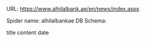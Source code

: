 URL: https://www.alhilalbank.ae/en/news/index.aspx

Spider name: alhilalbankae
DB Schema:

title
content
date